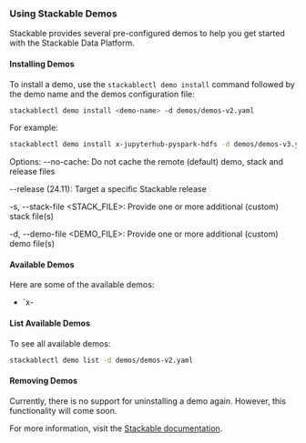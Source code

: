 ### Using Stackable Demos

Stackable provides several pre-configured demos to help you get started with the Stackable Data Platform.

#### Installing Demos

To install a demo, use the `stackablectl demo install` command followed by the demo name and the demos configuration file:

```bash
stackablectl demo install <demo-name> -d demos/demos-v2.yaml
```

For example:
```bash
stackablectl demo install x-jupyterhub-pyspark-hdfs -d demos/demos-v3.yaml -s stacks/stacks-v3.yaml
```

Options:
  --no-cache: Do not cache the remote (default) demo, stack and release files

  --release (24.11): Target a specific Stackable release

  -s, --stack-file <STACK_FILE>: Provide one or more additional (custom) stack file(s)

  -d, --demo-file <DEMO_FILE>: Provide one or more additional (custom) demo file(s)

#### Available Demos

Here are some of the available demos:

- `x-

#### List Available Demos

To see all available demos:

```bash
stackablectl demo list -d demos/demos-v2.yaml
```

#### Removing Demos

Currently, there is no support for uninstalling a demo again. However, this functionality will come soon.

For more information, visit the [Stackable documentation](https://docs.stackable.tech/home/stable/demos/).